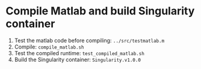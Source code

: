 # Compile Matlab and build Singularity container

1. Test the matlab code before compiling: `../src/testmatlab.m`
1. Compile: `compile_matlab.sh`
1. Test the compiled runtime: `test_compiled_matlab.sh`
1. Build the Singularity container: `Singularity.v1.0.0`
